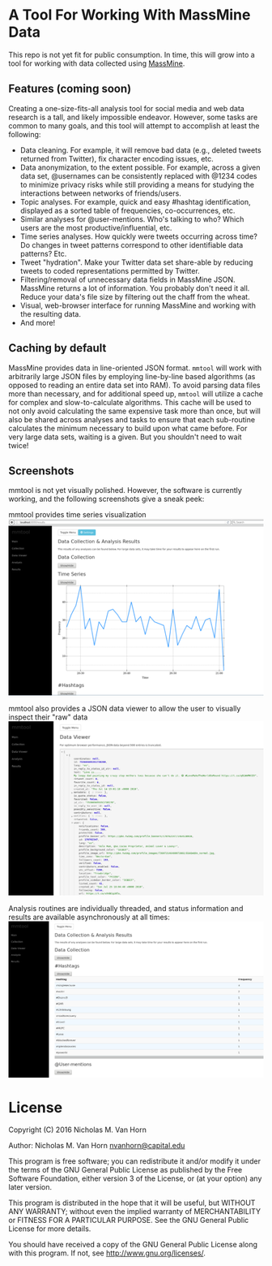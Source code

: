 # A Tool For Working With MassMine Data

This repo is not yet fit for public consumption. In time, this will grow into a tool for working with data collected using [MassMine](http://www.massmine.org). 

## Features (coming soon)

Creating a one-size-fits-all analysis tool for social media and web data research is a tall, and likely impossible endeavor. However, some tasks are common to many goals, and this tool will attempt to accomplish at least the following:

* Data cleaning. For example, it will remove bad data (e.g., deleted tweets returned from Twitter), fix character encoding issues, etc.
* Data anonymization, to the extent possible. For example, across a given data set, @usernames can be consistently replaced with @1234 codes to minimize privacy risks while still providing a means for studying the interactions between networks of friends/users.
* Topic analyses. For example, quick and easy #hashtag identification, displayed as a sorted table of frequencies, co-occurrences, etc.
* Similar analyses for @user-mentions. Who's talking to who? Which users are the most productive/influential, etc.
* Time series analyses. How quickly were tweets occurring across time? Do changes in tweet patterns correspond to other identifiable data patterns? Etc.
* Tweet "hydration". Make your Twitter data set share-able by reducing tweets to coded representations permitted by Twitter.
* Filtering/removal of unnecessary data fields in MassMine JSON. MassMine returns a lot of information. You probably don't need it all. Reduce your data's file size by filtering out the chaff from the wheat. 
* Visual, web-browser interface for running MassMine and working with the resulting data.
* And more!

## Caching by default

MassMine provides data in line-oriented JSON format. `mmtool` will work with arbitrarily large JSON files by employing line-by-line based algorithms (as opposed to reading an entire data set into RAM). To avoid parsing data files more than necessary, and for additional speed up, `mmtool` will utilize a cache for complex and slow-to-calculate algorithms. This cache will be used to not only avoid calculating the same expensive task more than once, but will also be shared across analyses and tasks to ensure that each sub-routine calculates the minimum necessary to build upon what came before. For very large data sets, waiting is a given. But you shouldn't need to wait twice!

## Screenshots
mmtool is not yet visually polished. However, the software is currently working, and the following screenshots give a sneak peek:

mmtool provides time series visualization
![Data Viewer](https://github.com/n3mo/mmtool/raw/master/img/time-series.png)

mmtool also provides a JSON data viewer to allow the user to visually inspect their "raw" data
![Data Viewer](https://github.com/n3mo/mmtool/raw/master/img/data-viewer.png)

Analysis routines are individually threaded, and status information and results are available asynchronously at all times:
![Analysis Results](https://github.com/n3mo/mmtool/raw/master/img/results.png)

# License

Copyright (C) 2016 Nicholas M. Van Horn

Author: Nicholas M. Van Horn <nvanhorn@capital.edu>

This program is free software; you can redistribute it and/or modify
it under the terms of the GNU General Public License as published by
the Free Software Foundation, either version 3 of the License, or
(at your option) any later version.

This program is distributed in the hope that it will be useful,
but WITHOUT ANY WARRANTY; without even the implied warranty of
MERCHANTABILITY or FITNESS FOR A PARTICULAR PURPOSE.  See the
GNU General Public License for more details.

You should have received a copy of the GNU General Public License
along with this program.  If not, see <http://www.gnu.org/licenses/>.
